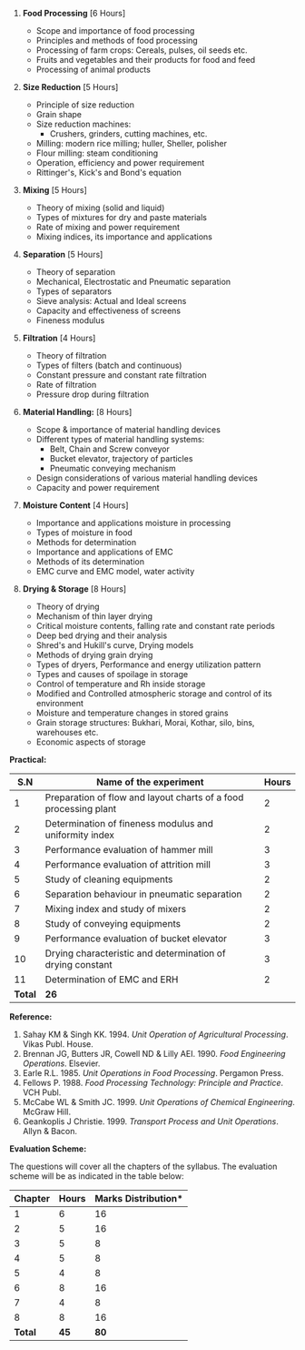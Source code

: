 1. **Food Processing** [6 Hours]
    * Scope and importance of food processing
    * Principles and methods of food processing
    * Processing of farm crops: Cereals, pulses, oil seeds etc.
    * Fruits and vegetables and their products for food and feed
    * Processing of animal products

2. **Size Reduction** [5 Hours]
    * Principle of size reduction
    * Grain shape
    * Size reduction machines: 
        * Crushers, grinders, cutting machines, etc.
    * Milling: modern rice milling; huller, Sheller, polisher
    * Flour milling: steam conditioning
    * Operation, efficiency and power requirement
    * Rittinger's, Kick's and Bond's equation

3. **Mixing** [5 Hours]
    * Theory of mixing (solid and liquid)
    * Types of mixtures for dry and paste materials
    * Rate of mixing and power requirement
    * Mixing indices, its importance and applications

4. **Separation** [5 Hours]
    * Theory of separation
    * Mechanical, Electrostatic and Pneumatic separation
    * Types of separators
    * Sieve analysis: Actual and Ideal screens
    * Capacity and effectiveness of screens
    * Fineness modulus

5. **Filtration** [4 Hours]
    * Theory of filtration
    * Types of filters (batch and continuous)
    * Constant pressure and constant rate filtration
    * Rate of filtration
    * Pressure drop during filtration

6. **Material Handling:** [8 Hours]
    * Scope & importance of material handling devices
    * Different types of material handling systems:
        * Belt, Chain and Screw conveyor
        * Bucket elevator, trajectory of particles
        * Pneumatic conveying mechanism
    * Design considerations of various material handling devices
    * Capacity and power requirement

7. **Moisture Content** [4 Hours]
    * Importance and applications moisture in processing
    * Types of moisture in food
    * Methods for determination
    * Importance and applications of EMC
    * Methods of its determination
    * EMC curve and EMC model, water activity

8. **Drying & Storage** [8 Hours]
    * Theory of drying
    * Mechanism of thin layer drying
    * Critical moisture contents, falling rate and constant rate periods
    * Deep bed drying and their analysis
    * Shred's and Hukill's curve, Drying models
    * Methods of drying grain drying
    * Types of dryers, Performance and energy utilization pattern
    * Types and causes of spoilage in storage
    * Control of temperature and Rh inside storage
    * Modified and Controlled atmospheric storage and control of its environment
    * Moisture and temperature changes in stored grains
    * Grain storage structures: Bukhari, Morai, Kothar, silo, bins, warehouses etc.
    * Economic aspects of storage

**Practical:**

| S.N       | Name of the experiment                                           | Hours |
| --------- | ---------------------------------------------------------------- | ----- |
| 1         | Preparation of flow and layout charts of a food processing plant | 2     |
| 2         | Determination of fineness modulus and uniformity index           | 2     |
| 3         | Performance evaluation of hammer mill                            | 3     |
| 4         | Performance evaluation of attrition mill                         | 3     |
| 5         | Study of cleaning equipments                                     | 2     |
| 6         | Separation behaviour in pneumatic separation                     | 2     |
| 7         | Mixing index and study of mixers                                 | 2     |
| 8         | Study of conveying equipments                                    | 2     |
| 9         | Performance evaluation of bucket elevator                        | 3     |
| 10        | Drying characteristic and determination of drying constant       | 3     |
| 11        | Determination of EMC and ERH                                     | 2     |
| **Total** | **26**                                                           |

**Reference:**

1. Sahay KM & Singh KK. 1994. *Unit Operation of Agricultural Processing*. Vikas Publ. House.
2. Brennan JG, Butters JR, Cowell ND & Lilly AEI. 1990. *Food Engineering Operations*. Elsevier.
3. Earle R.L. 1985. *Unit Operations in Food Processing*. Pergamon Press.
4. Fellows P. 1988. *Food Processing Technology: Principle and Practice*. VCH Publ.
5. McCabe WL & Smith JC. 1999. *Unit Operations of Chemical Engineering*. McGraw Hill.
6. Geankoplis J Christie. 1999. *Transport Process and Unit Operations*. Allyn & Bacon.

**Evaluation Scheme:**

The questions will cover all the chapters of the syllabus. The evaluation scheme will be as indicated in the table below:

| Chapter   | Hours  | Marks Distribution* |
| --------- | ------ | ------------------- |
| 1         | 6      | 16                  |
| 2         | 5      | 16                  |
| 3         | 5      | 8                   |
| 4         | 5      | 8                   |
| 5         | 4      | 8                   |
| 6         | 8      | 16                  |
| 7         | 4      | 8                   |
| 8         | 8      | 16                  |
| **Total** | **45** | **80**              |


